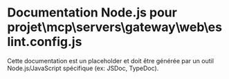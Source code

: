# Documentation Node.js pour projet\mcp\servers\gateway\web\eslint.config.js

Cette documentation est un placeholder et doit être générée par un outil Node.js/JavaScript spécifique (ex: JSDoc, TypeDoc).
